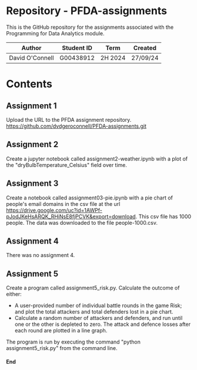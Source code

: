 # Repository - PFDA-assignments
This is the GitHub repository for the assignments associated with the Programming for Data Analytics module.  
 
| Author  | Student ID  | Term  | Created  |  
|----------|---------|---------|---------|  
| David O'Connell  | G00438912  | 2H 2024  |  27/09/24  |  

# Contents  

## Assignment 1  
Upload the URL to the PFDA assignment repository.  
https://github.com/dvdgeroconnell/PFDA-assignments.git

## Assignment 2  
Create a jupyter notebook called assignment2-weather.ipynb with a plot of the "dryBulbTemperature_Celsius" field over time.  

## Assignment 3  
Create a notebook called assignment03-pie.ipynb with a pie chart of people's email domains in the csv file at the url https://drive.google.com/uc?id=1AWPf-pJodJKeHsARQK_RHiNsE8fjPCVK&export=download. This csv file has 1000 people. The data was downloaded to the file people-1000.csv.  

## Assignment 4  
There was no assignment 4.  

## Assignment 5  
Create a program called assignment5_risk.py. Calculate the outcome of either:
- A user-provided number of individual battle rounds in the game Risk; and plot the total attackers and total defenders lost in a pie chart.  
- Calculate a random number of attackers and defenders, and run until one or the other is depleted to zero. The attack and defence losses after each round are plotted in a line graph.  
  
The program is run by executing the command "python assignment5_risk.py" from the command line.  
  
#### End